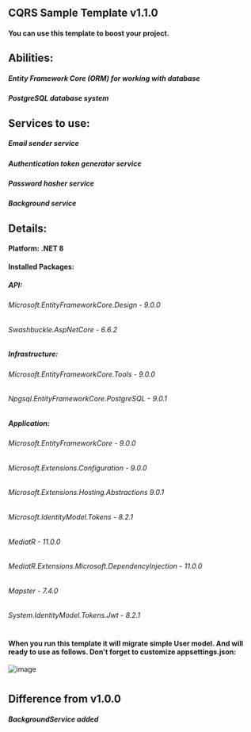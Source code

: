 ## CQRS Sample Template v1.1.0
#### **You can use this template to boost your project.**
## Abilities:
##### Entity Framework Core (ORM) for working with database
##### PostgreSQL database system
## Services to use:
##### Email sender service
##### Authentication token generator service
##### Password hasher service
##### Background service
## Details:
#### Platform: .NET 8
####
#### Installed Packages:
##### API:
###### Microsoft.EntityFrameworkCore.Design - 9.0.0
###### Swashbuckle.AspNetCore - 6.6.2
####
##### Infrastructure:
###### Microsoft.EntityFrameworkCore.Tools - 9.0.0
###### Npgsql.EntityFrameworkCore.PostgreSQL - 9.0.1
####
##### Application:
###### Microsoft.EntityFrameworkCore - 9.0.0
###### Microsoft.Extensions.Configuration - 9.0.0
###### Microsoft.Extensions.Hosting.Abstractions 9.0.1
###### Microsoft.IdentityModel.Tokens - 8.2.1
###### MediatR - 11.0.0
###### MediatR.Extensions.Microsoft.DependencyInjection - 11.0.0
###### Mapster - 7.4.0
###### System.IdentityModel.Tokens.Jwt - 8.2.1
#
#### When you run this template it will migrate simple User model. And will ready to use as follows. Don't forget to customize appsettings.json:
![image](https://github.com/user-attachments/assets/fbfb2007-dd9a-4b2a-89fd-2c8cc1623258)
#
## Difference from v1.0.0
##### BackgroundService added